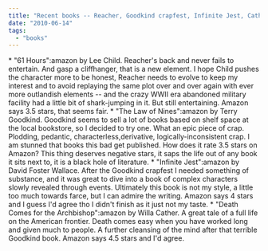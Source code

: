 ```yaml
---
title: "Recent books -- Reacher, Goodkind crapfest, Infinite Jest, Cather"
date: "2010-06-14"
tags: 
  - "books"
---
```


\* "61 Hours":amazon by Lee Child. Reacher's back and never fails to entertain. And gasp a cliffhanger, that is a new element. I hope Child pushes the character more to be honest, Reacher needs to evolve to keep my interest and to avoid replaying the same plot over and over again with ever more outlandish elements -- and the crazy WWII era abandoned military facility had a little bit of shark-jumping in it. But still entertaining. Amazon says 3.5 stars, that seems fair. \* "The Law of Nines":amazon by Terry Goodkind. Goodkind seems to sell a lot of books based on shelf space at the local bookstore, so I decided to try one. What an epic piece of crap. Plodding, pedantic, characterless,derivative, logically-inconsistent crap. I am stunned that books this bad get published. How does it rate 3.5 stars on Amazon? This thing deserves negative stars, it saps the life out of any book it sits next to, it is a black hole of literature. \* "Infinite Jest":amazon by David Foster Wallace. After the Goodkind crapfest I needed something of substance, and it was great to dive into a book of complex characters slowly revealed through events. Ultimately this book is not my style, a little too much towards farce, but I can admire the writing. Amazon says 4 stars and I guess I'd agree tho I didn't finish as it just not my taste. \* "Death Comes for the Archbishop":amazon by Willa Cather. A great tale of a full life on the American frontier. Death comes easy when you have worked long and given much to people. A further cleansing of the mind after that terrible Goodkind book. Amazon says 4.5 stars and I'd agree.
